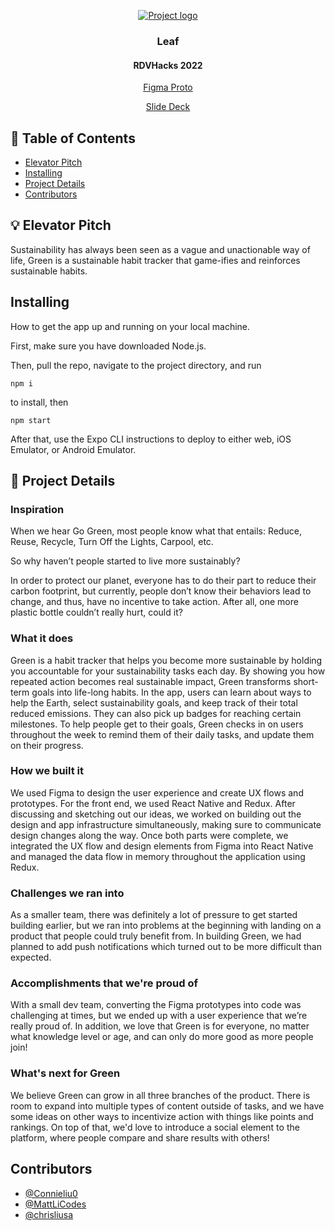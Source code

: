  <p align="center">
  <a href="" rel="noopener">
 <img src="https://i.imgur.com/WYFBtXt.png" alt="Project logo"></a>
</p>
<h3 align="center">Leaf</h3>
<h4 align="center">RDVHacks 2022</h4>
<a href="https://www.figma.com/proto/zoH1DUirFBt1Bo9tfR3FMI/RDV-Hacks?node-id=7%3A349&scaling=scale-down&page-id=7%3A348&starting-point-node-id=7%3A363"><p align="center">Figma Proto</p></a>
<a href="https://docs.google.com/presentation/d/1UV758y6f7dKwgob_nGMAAjQ7DvuUSKl_biPgebw42co/edit?usp=sharing"><p align="center">Slide Deck</p></a>

## 📝 Table of Contents
- [Elevator Pitch](#problem_statement)
- [Installing](#getting_started)
- [Project Details](#idea)
- [Contributors](#contrib)


## 💡 Elevator Pitch <a name = "problem_statement"></a>
Sustainability has always been seen as a vague and unactionable way of life, Green is a sustainable habit tracker that game-ifies and reinforces sustainable habits.

## Installing <a name="getting_started"></a>

How to get the app up and running on your local machine.

First, make sure you have downloaded Node.js.

Then, pull the repo, navigate to the project directory, and run
```
npm i
```

to install, then

```
npm start
```
After that, use the Expo CLI instructions to deploy to either web, iOS Emulator, or Android Emulator.

## 📝 Project Details <a name = "idea"></a>

### Inspiration
When we hear Go Green, most people know what that entails: Reduce, Reuse, Recycle, Turn Off the Lights, Carpool, etc.

So why haven’t people started to live more sustainably? 

In order to protect our planet, everyone has to do their part to reduce their carbon footprint, but currently, people don’t know their behaviors lead to change, and thus, have no incentive to take action. After all, one more plastic bottle couldn’t really hurt, could it?

### What it does
Green is a habit tracker that helps you become more sustainable by holding you accountable for your sustainability tasks each day. By showing you how repeated action becomes real sustainable impact, Green transforms short-term goals into life-long habits. In the app, users can learn about ways to help the Earth, select sustainability goals, and keep track of their total reduced emissions. They can also pick up badges for reaching certain milestones. To help people get to their goals, Green checks in on users throughout the week to remind them of their daily tasks, and update them on their progress.

### How we built it
We used Figma to design the user experience and create UX flows and prototypes. For the front end, we used React Native and Redux. After discussing and sketching out our ideas, we worked on building out the design and app infrastructure simultaneously, making sure to communicate design changes along the way. Once both parts were complete, we integrated the UX flow and design elements from Figma into React Native and managed the data flow in memory throughout the application using Redux.

### Challenges we ran into
As a smaller team, there was definitely a lot of pressure to get started building earlier, but we ran into problems at the beginning with landing on a product that people could truly benefit from. In building Green, we had planned to add push notifications which turned out to be more difficult than expected. 

### Accomplishments that we're proud of
With a small dev team, converting the Figma prototypes into code was challenging at times, but we ended up with a user experience that we’re really proud of. In addition, we love that Green is for everyone, no matter what knowledge level or age, and can only do more good as more people join!

### What's next for Green
We believe Green can grow in all three branches of the product. There is room to expand into multiple types of content outside of tasks, and we have some ideas on other ways to incentivize action with things like points and rankings. On top of that, we'd love to introduce a social element to the platform, where people compare and share results with others!

## Contributors <a name="contrib"></a>
- [@Connieliu0](https://github.com/connieliu0)
- [@MattLiCodes](https://github.com/mattlicodes)
- [@chrisliusa](https://github.com/chrisliusa)




